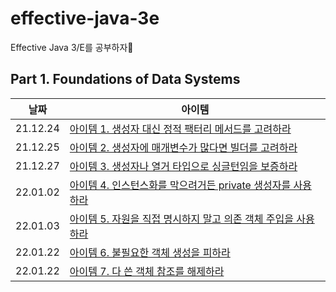 # effective-java-3e
Effective Java 3/E를 공부하자👾

## Part 1. Foundations of Data Systems

| 날짜       | 아이템                                                                              |
|----------|----------------------------------------------------------------------------------|
| 21.12.24 | [아이템 1. 생성자 대신 정적 팩터리 메서드를 고려하라](./2장_객체_생성과_파괴/아이템1_생성자_대신_정적_팩터리_메서드를_고려하라.md) |
| 21.12.25 | [아이템 2. 생성자에 매개변수가 많다면 빌더를 고려하라](./2장_객체_생성과_파괴/아이템2_생성자에_매개변수가_많다면_빌더를_고려하라.md) |
| 21.12.27 | [아이템 3. 생성자나 열거 타입으로 싱글턴임을 보증하라](./2장_객체_생성과_파괴/아이템3_생성자나_열거_타입으로_싱글턴임을_보증하라.md) |
| 22.01.02 | [아이템 4. 인스턴스화를 막으려거든 private 생성자를 사용하라](./2장_객체_생성과_파괴/아이템4_인스턴스화를_막으려거든_private_생성자를_사용하라.md) |
| 22.01.03 | [아이템 5. 자원을 직접 명시하지 말고 의존 객체 주입을 사용하라](./2장_객체_생성과_파괴/아이템5_자원을_직접_명시하지_말고_의존_객체_주입을_사용하라.md) |
| 22.01.22 | [아이템 6. 불필요한 객체 생성을 피하라](./2장_객체_생성과_파괴/아이템6_불필요한_객체_생성을_피하라.md) |
| 22.01.22 | [아이템 7. 다 쓴 객체 참조를 해제하라](./2장_객체_생성과_파괴/아이템7_다_쓴_객체_참조를_해제하라.md) |
